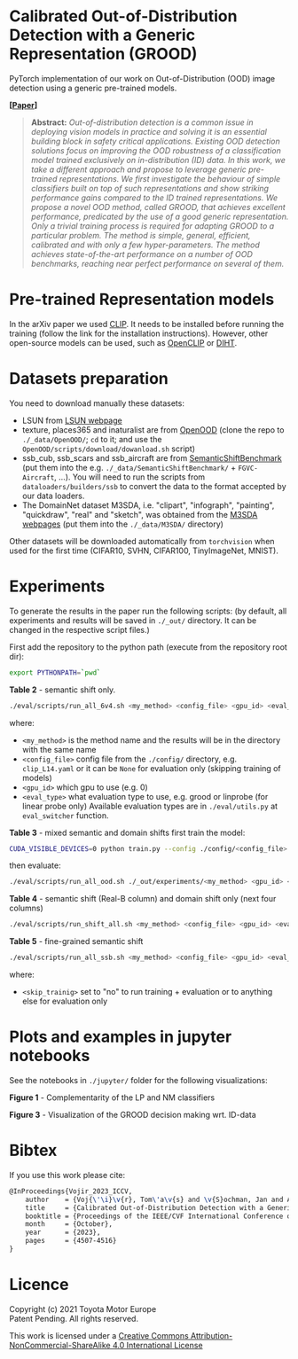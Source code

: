 # Calibrated Out-of-Distribution Detection with a Generic Representation (GROOD)
PyTorch implementation of our work on Out-of-Distribution (OOD) image detection using a generic pre-trained models.

**\[[Paper](https://arxiv.org/abs/2303.13148)\]**


> **Abstract:** 
>*Out-of-distribution detection is a common issue in deploying vision models in
>practice and solving it is an essential building block in safety critical
>applications. Existing OOD detection solutions focus on improving the OOD
>robustness of a classification model trained exclusively on in-distribution
>(ID) data. In this work, we take a different approach and propose to leverage
>generic pre-trained representations. We first investigate the behaviour of
>simple classifiers built on top of such representations and show striking
>performance gains compared to the ID trained representations. We propose
>a novel OOD method, called GROOD, that achieves excellent performance,
>predicated by the use of a good generic representation. Only a trivial training
>process is required for adapting GROOD to a particular problem. The method is
>simple, general, efficient, calibrated and with only a few hyper-parameters.
>The method achieves state-of-the-art performance on a number of OOD benchmarks,
>reaching near perfect performance on several of them.*


# Pre-trained Representation models
In the arXiv paper we used [CLIP](https://github.com/openai/CLIP). It needs to be installed before running the training (follow
the link for the installation instructions). However, other open-source models can be used, such as
[OpenCLIP](https://github.com/mlfoundations/open_clip) or
[DIHT](https://github.com/facebookresearch/diht).

# Datasets preparation
You need to download manually these datasets:
- LSUN from [LSUN webpage](http://www.yf.io/p/lsun)
- texture, places365 and inaturalist are from [OpenOOD](https://github.com/Jingkang50/OpenOOD) (clone the repo to `./_data/OpenOOD/`; `cd` to it; and use the `OpenOOD/scripts/download/dowanload.sh` script)
- ssb_cub, ssb_scars and ssb_aircraft are from [SemanticShiftBenchmark](https://github.com/sgvaze/osr_closed_set_all_you_need) (put them into the e.g. `./_data/SemanticShiftBenchmark/` + `FGVC-Aircraft`, ...). You will need to run the scripts from `dataloaders/builders/ssb` to convert the data to the format accepted by our data loaders.
- The DomainNet dataset M3SDA, i.e. "clipart", "infograph", "painting", "quickdraw", "real" and "sketch", was obtained from the [M3SDA webpages](http://ai.bu.edu/M3SDA/) (put them into the `./_data/M3SDA/` directory)

Other datasets will be downloaded automatically from `torchvision` when used for the first time (CIFAR10, SVHN, CIFAR100, TinyImageNet, MNIST).

# Experiments
To generate the results in the paper run the following scripts: 
(by default, all experiments and results will be saved in `./_out/` directory. It can be changed in the respective script files.)

First add the repository to the python path (execute from the repository root dir):
```sh
export PYTHONPATH=`pwd`
```

**Table 2** - semantic shift only.
```sh
./eval/scripts/run_all_6v4.sh <my_method> <config_file> <gpu_id> <eval_type>
```

where:
- `<my_method>` is the method name and the results will be in the directory with the same name
- `<config_file>` config file from the `./config/` directory, e.g. `clip_L14.yaml` or it can be `None` for evaluation only (skipping training of models)
- `<gpu_id>` which gpu to use (e.g. 0)
- `<eval_type>` what evaluation type to use, e.g. grood or linprobe (for linear probe only) 
  Available evaluation types are in `./eval/utils.py` at `eval_switcher` function.

**Table 3** - mixed semantic and domain shifts
first train the model:
```sh
CUDA_VISIBLE_DEVICES=0 python train.py --config ./config/<config_file> EXPERIMENT.NAME <my_method>
```

then evaluate:
```sh
./eval/scripts/run_all_ood.sh ./_out/experiments/<my_method> <gpu_id> <eval_type>
```

**Table 4** - semantic shift (Real-B column) and domain shift only (next four columns)
```sh
./eval/scripts/run_shift_all.sh <my_method> <config_file> <gpu_id> <eval_type>"
```

**Table 5** - fine-grained semantic shift
```sh
./eval/scripts/run_all_ssb.sh <my_method> <config_file> <gpu_id> <eval_type> <skip_trainig>
```
where:
- `<skip_trainig>` set to "no" to run training + evaluation or to anything else for evaluation only

# Plots and examples in jupyter notebooks
See the notebooks in `./jupyter/` folder for the following visualizations:

**Figure 1** - Complementarity of the LP and NM classifiers

**Figure 3** - Visualization of the GROOD decision making wrt. ID-data


# Bibtex 
If you use this work please cite:

```latex
@InProceedings{Vojir_2023_ICCV,
    author    = {Voj{\'\i}\v{r}, Tom\'a\v{s} and \v{S}ochman, Jan and Aljundi, Rahaf and Matas, Ji\v{r}{\'\i}},
    title     = {Calibrated Out-of-Distribution Detection with a Generic Representation},
    booktitle = {Proceedings of the IEEE/CVF International Conference on Computer Vision (ICCV) Workshops},
    month     = {October},
    year      = {2023},
    pages     = {4507-4516}
}
```

# Licence
Copyright (c) 2021 Toyota Motor Europe<br>
Patent Pending. All rights reserved.

This work is licensed under a [Creative Commons
Attribution-NonCommercial-ShareAlike 4.0 International
License](https://creativecommons.org/licenses/by-nc/4.0/)


